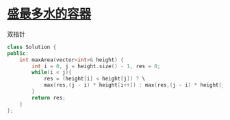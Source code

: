 # [盛最多水的容器](https://leetcode-cn.com/problems/container-with-most-water/)

双指针

```c++
class Solution {
public:
    int maxArea(vector<int>& height) {
        int i = 0, j = height.size() - 1, res = 0;
        while(i < j){
            res = (height[i] < height[j]) ? \
            max(res,(j - i) * height[i++]) : max(res,(j - i) * height[j--]);
        }
        return res;
    }
};
```
